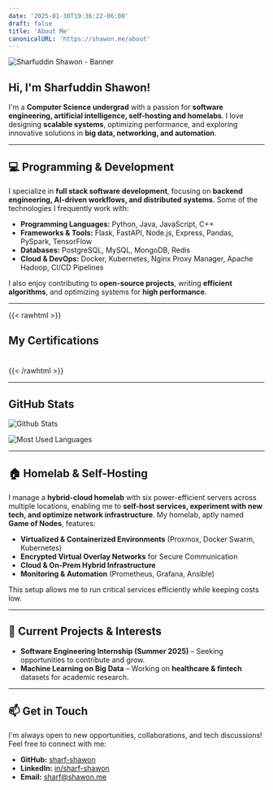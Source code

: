 ```yaml
---
date: '2025-01-30T19:36:22-06:00'
draft: false
title: 'About Me'
canonicalURL: 'https://shawon.me/about'
---
```


![Sharfuddin Shawon - Banner](/banner.png)
## Hi, I'm **Sharfuddin Shawon**!

I'm a **Computer Science undergrad** with a passion for **software engineering, artificial intelligence, self-hosting and homelabs**. I love designing **scalable systems**, optimizing performance, and exploring innovative solutions in **big data, networking, and automation**.

---

## 💻 Programming & Development

I specialize in **full stack software development**, focusing on **backend engineering, AI-driven workflows, and distributed systems**. Some of the technologies I frequently work with:

- **Programming Languages:** Python, Java, JavaScript, C++
- **Frameworks & Tools:** Flask, FastAPI, Node.js, Express, Pandas, PySpark, TensorFlow
- **Databases:** PostgreSQL, MySQL, MongoDB, Redis
- **Cloud & DevOps:** Docker, Kubernetes, Nginx Proxy Manager, Apache Hadoop, CI/CD Pipelines

I also enjoy contributing to **open-source projects**, writing **efficient algorithms**, and optimizing systems for **high performance**.

---

{{< rawhtml >}}

<style>

    .certifications-list {
  display: grid;
  gap: 2rem;
  margin-top: 1.5rem;
}

.certification-item {
  display: flex;
  gap: 1.5rem;
  align-items: start;
  padding: 1rem;
  border: 1px solid #e2e8f0;
  border-radius: 8px;
}

.cert-badge img {
  width: 150px;
  height: auto;
  border-radius: 4px;
}

.cert-info {
  flex: 1;
}

.cert-info h3 {
  margin: 0 0 0.5rem 0;
  color: #1e293b;
}

.cert-info p {
  margin: 0.3rem 0;
  color: #64748b;
}

.cert-info a {
  display: inline-block;
  margin-top: 0.8rem;
  color: #3b82f6;
  text-decoration: none;
}
</style>

<section class="certifications">
  <h2>My Certifications</h2>
  <div id="certifications-container" class="certifications-list">
    <!-- Certifications loaded here dynamically -->
  </div>
</section>

<script>
document.addEventListener('DOMContentLoaded', function() {
  const container = document.getElementById('certifications-container');
  
  fetch('https://pocketbase.domain.me/api/collections/certifications/records')
    .then(response => response.json())
    .then(data => {
      if (!data.items || data.items.length === 0) {
        container.innerHTML = "<p>No certifications found.</p>";
        return;
      }

      data.items.forEach(cert => {
        const certElement = document.createElement('div');
        certElement.className = 'certification-item';

        // Badge image with thumbnail
        const badgeUrl = `https://pocketbase.domain.me/api/files/${cert.collectionId}/${cert.id}/${cert.badge}?thumb=150x0`;
        
        // Certificate image
        const certUrl = `https://pocketbase.domain.me/api/files/${cert.collectionId}/${cert.id}/${cert.certificate}`;

        certElement.innerHTML = `
          <a href="${cert.url}" target="_blank" class="cert-badge">
            <img src="${badgeUrl}" alt="${cert.name} badge">
          </a>
          <div class="cert-info">
            <h3>${cert.name}</h3>
            <p><strong>Organization:</strong> ${cert.organization}</p>
            <p><strong>Earned:</strong> ${new Date(cert.earned_on).toLocaleDateString()}</p>
            <a href="${certUrl}" target="_blank">View Certificate</a>
          </div>
        `;

        container.appendChild(certElement);
      });
    })
    .catch(error => {
      console.error('Error:', error);
      container.innerHTML = "<p>Error loading certifications.</p>";
    });
});
</script>

{{< /rawhtml >}}

---
## GitHub Stats

![Github Stats](https://github-readme-streak-stats.herokuapp.com/?user=sharf-shawon&theme=dracula&hide_border=true)

![Most Used Languages](https://github-readme-stats.vercel.app/api/top-langs?username=sharf-shawon&show_icons=true&locale=en&layout=compact&theme=dracula&hide_border=true)

---

## 🏠 Homelab & Self-Hosting

I manage a **hybrid-cloud homelab** with six power-efficient servers across multiple locations, enabling me to **self-host services, experiment with new tech, and optimize network infrastructure**. My homelab, aptly named **Game of Nodes**, features:

- **Virtualized & Containerized Environments** (Proxmox, Docker Swarm, Kubernetes)
- **Encrypted Virtual Overlay Networks** for Secure Communication
- **Cloud & On-Prem Hybrid Infrastructure**
- **Monitoring & Automation** (Prometheus, Grafana, Ansible)

This setup allows me to run critical services efficiently while keeping costs low.

---


## 🚀 Current Projects & Interests

- **Software Engineering Internship (Summer 2025)** – Seeking opportunities to contribute and grow.
- **Machine Learning on Big Data** – Working on **healthcare & fintech** datasets for academic research.

---

## 📫 Get in Touch

I'm always open to new opportunities, collaborations, and tech discussions! Feel free to connect with me:

- **GitHub:** [sharf-shawon](https://github.com/sharf-shawon)
- **LinkedIn:** [in/sharf-shawon](https://www.linkedin.com/in/sharf-shawon/)
- **Email:** [sharf@shawon.me](sharf@shawon.me)